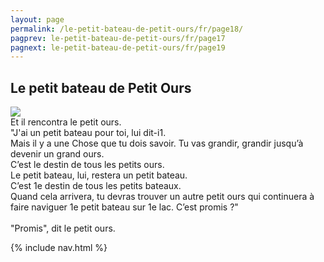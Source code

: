 ```yaml
---
layout: page
permalink: /le-petit-bateau-de-petit-ours/fr/page18/
pagprev: le-petit-bateau-de-petit-ours/fr/page17
pagnext: le-petit-bateau-de-petit-ours/fr/page19
---
```


## Le petit bateau de Petit Ours

<img src="{{ site.baseurl }}/img/le-petit-bateau-de-petit-ours/page11.jpg"/>

<div class="childbook-text">
Et il rencontra le petit ours.<br />
"J'ai un petit bateau pour toi, lui dit-i1.<br />
Mais il y a une Chose que tu dois savoir. Tu vas grandir, grandir jusqu’à devenir un grand ours.<br />
C’est le destin de tous les petits ours.<br />
Le petit bateau, lui, restera un petit bateau.<br />
C’est 1e destin de tous les petits bateaux.<br />
Quand cela arrivera, tu devras trouver un autre petit ours qui continuera à faire naviguer 1e petit bateau sur 1e lac. C’est promis ?"<br />
<br />
"Promis", dit le petit ours.
</div>

{% include nav.html %}
